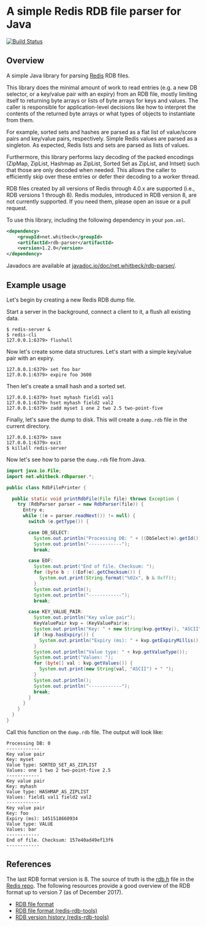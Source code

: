 # A simple Redis RDB file parser for Java

[![Build Status](https://travis-ci.org/jwhitbeck/java-rdb-parser.png)](https://travis-ci.org/jwhitbeck/java-rdb-parser.png)

## Overview

A simple Java library for parsing [Redis](http://redis.io) RDB files.

This library does the minimal amount of work to read entries (e.g. a new DB selector, or a key/value pair with
an expiry) from an RDB file, mostly limiting itself to returning byte arrays or lists of byte arrays for keys
and values. The caller is responsible for application-level decisions like how to interpret the contents of
the returned byte arrays or what types of objects to instantiate from them.

For example, sorted sets and hashes are parsed as a flat list of value/score pairs and key/value pairs,
respectively. Simple Redis values are parsed as a singleton. As expected, Redis lists and sets are parsed as
lists of values.

Furthermore, this library performs lazy decoding of the packed encodings (ZipMap, ZipList, Hashmap as ZipList,
Sorted Set as ZipList, and Intset) such that those are only decoded when needed. This allows the caller to
efficiently skip over these entries or defer their decoding to a worker thread.

RDB files created by all versions of Redis through 4.0.x are supported (i.e., RDB versions 1 through 8). Redis
modules, introduced in RDB version 8, are not currently supported. If you need them, please open an issue or a
pull request.

To use this library, including the following dependency in your `pom.xml`.

```xml
<dependency>
    <groupId>net.whitbeck</groupId>
    <artifactId>rdb-parser</artifactId>
    <version>1.2.0</version>
</dependency>
```

Javadocs are available at
[javadoc.io/doc/net.whitbeck/rdb-parser/](http://www.javadoc.io/doc/net.whitbeck/rdb-parser/).

## Example usage

Let's begin by creating a new Redis RDB dump file.

Start a server in the background, connect a client to it, a flush all existing data.

```
$ redis-server &
$ redis-cli
127.0.0.1:6379> flushall
```

Now let's create some data structures. Let's start with a simple key/value pair with an expiry.

```
127.0.0.1:6379> set foo bar
127.0.0.1:6379> expire foo 3600
```

Then let's create a small hash and a sorted set.

```
127.0.0.1:6379> hset myhash field1 val1
127.0.0.1:6379> hset myhash field2 val2
127.0.0.1:6379> zadd myset 1 one 2 two 2.5 two-point-five
```

Finally, let's save the dump to disk. This will create a `dump.rdb` file in the current directory.

```
127.0.0.1:6379> save
127.0.0.1:6379> exit
$ killall redis-server
```
Now let's see how to parse the `dump.rdb` file from Java.

```java
import java.io.File;
import net.whitbeck.rdbparser.*;

public class RdbFilePrinter {

  public static void printRdbFile(File file) throws Exception {
    try (RdbParser parser = new RdbParser(file)) {
      Entry e;
      while ((e = parser.readNext()) != null) {
        switch (e.getType()) {

        case DB_SELECT:
          System.out.println("Processing DB: " + ((DbSelect)e).getId());
          System.out.println("------------");
          break;

        case EOF:
          System.out.print("End of file. Checksum: ");
          for (byte b : ((Eof)e).getChecksum()) {
            System.out.print(String.format("%02x", b & 0xff));
          }
          System.out.println();
          System.out.println("------------");
          break;

        case KEY_VALUE_PAIR:
          System.out.println("Key value pair");
          KeyValuePair kvp = (KeyValuePair)e;
          System.out.println("Key: " + new String(kvp.getKey(), "ASCII"));
          if (kvp.hasExpiry()) {
            System.out.println("Expiry (ms): " + kvp.getExpiryMillis());
          }
          System.out.println("Value type: " + kvp.getValueType());
          System.out.print("Values: ");
          for (byte[] val : kvp.getValues()) {
            System.out.print(new String(val, "ASCII") + " ");
          }
          System.out.println();
          System.out.println("------------");
          break;
        }
      }
    }
  }
}
```

Call this function on the `dump.rdb` file. The output will look like:

```
Processing DB: 0
------------
Key value pair
Key: myset
Value type: SORTED_SET_AS_ZIPLIST
Values: one 1 two 2 two-point-five 2.5
------------
Key value pair
Key: myhash
Value type: HASHMAP_AS_ZIPLIST
Values: field1 val1 field2 val2
------------
Key value pair
Key: foo
Expiry (ms): 1451518660934
Value type: VALUE
Values: bar
------------
End of file. Checksum: 157e40ad49ef13f6
------------
```

## References

The last RDB format version is 8. The source of truth is the
[rdb.h](https://github.com/antirez/redis/blob/unstable/src/rdb.h) file in the [Redis
repo](https://github.com/antirez/redis). The following resources provide a good overview of the RDB format up
to version 7 (as of December 2017).

- [RDB file format](http://rdb.fnordig.de/file_format.html)
- [RDB file format (redis-rdb-tools)](https://github.com/sripathikrishnan/redis-rdb-tools/wiki/Redis-RDB-Dump-File-Format)
- [RDB version history (redis-rdb-tools)](https://github.com/sripathikrishnan/redis-rdb-tools/blob/master/docs/RDB_Version_History.textile)
